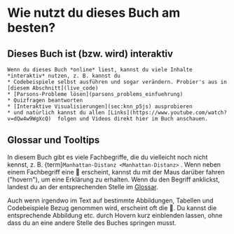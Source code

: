 # Wie nutzt du dieses Buch am besten?

## Dieses Buch ist (bzw. wird) interaktiv

```{tip}
Wenn du dieses Buch *online* liest, kannst du viele Inhalte *interaktiv* nutzen, z. B. kannst du
* Codebeispiele selbst ausführen und sogar verändern. Probier's aus in [diesem Abschnitt](live_code)
* [Parsons-Probleme lösen](parsons_problems_einfuehrung)
* Quizfragen beantworten
* [Interaktive Visualisierungen](sec:knn_p5js) ausprobieren
* und natürlich kannst du allen [Links](https://www.youtube.com/watch?v=dQw4w9WgXcQ)  folgen und Videos direkt hier im Buch anschauen.
```

## Glossar und Tooltips

In diesem Buch gibt es viele Fachbegriffe, die du vielleicht noch nicht kennst, 
z. B. {term}`Manhattan-Distanz <Manhattan-Distanz>` . Wenn neben
einem Fachbegriff eine 🔎 erscheint, kannst du mit der Maus darüber fahren ("hovern"), um eine Erklärung zu erhalten. Wenn du den Begriff anklickst, landest du an der entsprechenden Stelle im [Glossar](sec:glossar_ki).

Auch wenn irgendwo im Text auf bestimmte Abbildungen, Tabellen und Codebeispiele Bezug genommen wird, erscheint oft die 🔎. Du kannst 
die entsprechende Abbildung etc. durch Hovern kurz einblenden lassen, ohne dass du an eine andere Stelle des Buches springen musst.
